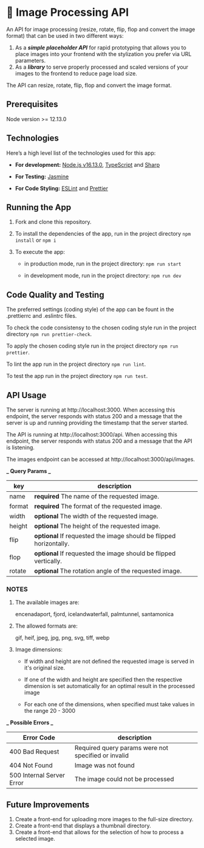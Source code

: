 # :rocket: Image Processing API

An API for image processing (resize, rotate, flip, flop and convert the image format) that can be used in two different ways:

1. As a **_simple placeholder API_** for rapid prototyping that allows you to place images into your frontend with the stylization you prefer via URL parameters.
2. As a **_library_** to serve properly processed and scaled versions of your images to the frontend to reduce page load size.

The API can resize, rotate, flip, flop and convert the image format.

## Prerequisites

Node version >= 12.13.0

## Technologies

Here’s a high level list of the technologies used for this app:

- **For development:** [Node.js v16.13.0](https://nodejs.org/en/), [TypeScript](https://www.typescriptlang.org/) and [Sharp](https://www.npmjs.com/package/sharp)

- **For Testing:** [Jasmine](https://www.npmjs.com/package/jasmine)

- **For Code Styling:** [ESLint](https://eslint.org/) and [Prettier](https://prettier.io/)

## Running the App

1. Fork and clone this repository.

2. To install the dependencies of the app, run in the project directory `npm install` or `npm i`

3. To execute the app:

   - in production mode, run in the project directory: `npm run start`

   - in development mode, run in the project directory: `npm run dev`

## Code Quality and Testing

The preferred settings (coding style) of the app can be fount in the .prettierrc and .eslintrc files.

To check the code consistensy to the chosen coding style run in the project directory `npm run prettier-check`.

To apply the chosen coding style run in the project directory `npm run prettier`.

To lint the app run in the project directory `npm run lint`.

To test the app run in the project directory `npm run test`.

## API Usage

The server is running at http://localhost:3000.
When accessing this endpoint, the server responds with status 200 and a message that the server is up and running providing the timestamp that the server started.

The API is running at http://localhost:3000/api.
When accessing this endpoint, the server responds with status 200 and a message that the API is listening.

The images endpoint can be accessed at http://localhost:3000/api/images.

**_ Query Params _**

| key    | description                                                         |
| ------ | ------------------------------------------------------------------- |
| name   | **required** The name of the requested image.                       |
| format | **required** The format of the requested image.                     |
| width  | **optional** The width of the requested image.                      |
| height | **optional** The height of the requested image.                     |
| flip   | **optional** If requested the image should be flipped horizontally. |
| flop   | **optional** If requested the image should be flipped vertically.   |
| rotate | **optional** The rotation angle of the requested image.             |

### NOTES

1. The available images are:

   encenadaport, fjord, icelandwaterfall, palmtunnel, santamonica

2. The allowed formats are:

   gif, heif, jpeg, jpg, png, svg, tiff, webp

3. Image dimensions:

   - If width and height are not defined the requested image is served in it's original size.

   - If one of the width and height are specified then the respective dimension is set automatically for an optimal result in the processed image

   - For each one of the dimensions, when specified must take values in the range 20 - 3000

**_ Possible Errors _**

| Error Code                | description                                                         |
| ------------------------- | ------------------------------------------------------------------- |
| 400 Bad Request           | Required query params were not specified or invalid                 |
| 404 Not Found             | Image was not found                                                 |
| 500 Internal Server Error | The image could not be processed                                    |

## Future Improvements

1. Create a front-end for uploading more images to the full-size directory.
2. Create a front-end that displays a thumbnail directory.
3. Create a front-end that allows for the selection of how to process a selected image.
